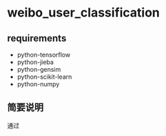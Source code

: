 # weibo_user_classification

## requirements
 - python-tensorflow
 - python-jieba
 - python-gensim
 - python-scikit-learn
 - python-numpy
 
## 简要说明
  通过
